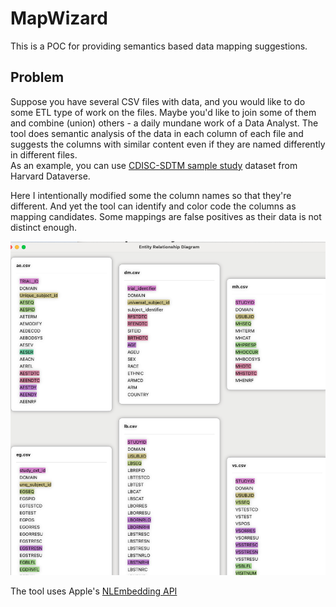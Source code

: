 #  MapWizard

This is a POC for providing semantics based data mapping suggestions.  

## Problem
Suppose you have several CSV files with data, and you would like to do some ETL type of work on the files. Maybe you'd like to join some of them and combine (union) others - a daily mundane work of a Data Analyst. The tool does semantic analysis of the data in each column of each file and suggests the columns with similar content even if they are named differently in different files.  
As an example, you can use [CDISC-SDTM sample study](https://dataverse.harvard.edu/dataset.xhtml?persistentId=doi:10.7910/DVN/51B6NK) dataset from Harvard Dataverse.

Here I intentionally modified some the column names so that they're different. And yet the tool can identify and color code the columns as mapping candidates. Some mappings are false positives as their data is not distinct enough.

![alt text](https://github.com/iliasaz/MapWizard/blob/main/screenshot.png?raw=true)

The tool uses Apple's [NLEmbedding API](https://developer.apple.com/documentation/naturallanguage/nlembedding)


